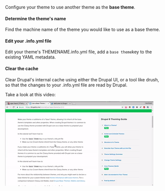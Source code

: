 Configure your theme to use another theme as the **base theme**.

#### Determine the theme's name

Find the machine name of the theme you would like to use as a base theme.

#### Edit your .info.yml file

Edit your theme's THEMENAME.info.yml file, add a `base theme`key to the existing YAML metadata.

#### Clear the cache

Clear Drupal's internal cache using either the Drupal UI, or a tool like drush, so that the changes to your .info.yml file are read by Drupal.

Take a look at this video:

[![](/assets/create-theme.gif)](https://www.youtube.com/watch?v=e1BtttFeZjE)

